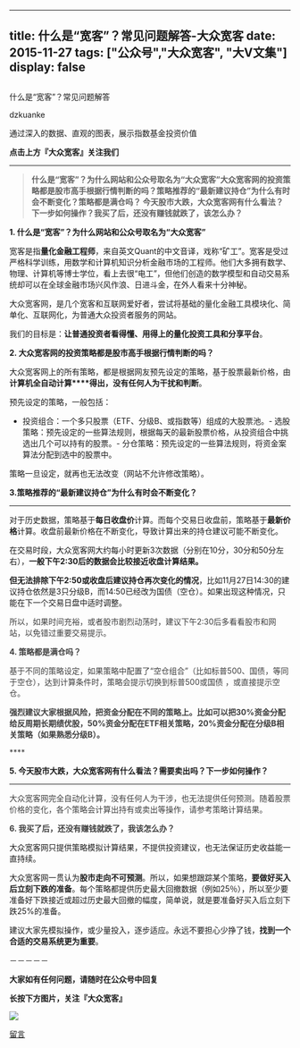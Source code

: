 
---
title:   什么是“宽客”？常见问题解答-大众宽客
date: 2015-11-27
tags: ["公众号","大众宽客", "大V文集"]
display: false
---


## 



什么是“宽客”？常见问题解答




dzkuanke




通过深入的数据、直观的图表，展示指数基金投资价值


**点击上方『大众宽客』关注我们**

****

> **<strong style="white-space: normal;">什么是“宽客”？为什么网站和公众号取名为“大众宽客”**</strong>**<strong style="white-space: normal;">大众宽客网的投资策略都是股市高手根据行情判断的吗？**</strong>**<strong style="white-space: normal;">策略推荐的“最新建议持仓”为什么有时会不断变化？**</strong>**<strong style="white-space: normal;">策略都是满仓吗？**</strong>**<strong style="white-space: normal;"> 今天股市大跌，大众宽客网有什么看法？下一步如何操作？**</strong>**<strong style="white-space: normal;">我买了后，还没有赚钱就跌了，该怎么办？**</strong>



**1. 什么是“宽客”？为什么网站和公众号取名为“大众宽客”**



宽客是指**量化金融工程师**，来自英文Quant的中文音译，戏称“矿工”。宽客是受过严格科学训练，用数学和计算机知识分析金融市场的工程师。他们大多拥有数学、物理、计算机等博士学位，看上去很“电工”，但他们创造的数学模型和自动交易系统却可以在全球金融市场兴风作浪、日进斗金，在外人看来十分神秘。



大众宽客网，是几个宽客和互联网爱好者，尝试将基础的量化金融工具模块化、简单化、互联网化，为普通大众投资者服务的网站。



我们的目标是：**让普通投资者看得懂、用得上的量化投资工具和分享平台**。





**2. 大众宽客网的投资策略都是股市高手根据行情判断的吗？**



大众宽客网上的所有策略，都是根据网友预先设定的策略，基于股票最新价格，由**计算机全自动计算****得出，没有任何人为干扰和判断**。



预先设定的策略，一般包括：
- 投资组合：一个多只股票（ETF、分级B、或指数等）组成的大股票池。- 选股策略：预先设定的一些算法规则，根据每天的最新股票价格，从投资组合中挑选出几个可以持有的股票。- 分仓策略：预先设定的一些算法规则，将资金案算法分配到选中的股票中。


策略一旦设定，就再也无法改变（网站不允许修改策略）。





**3.策略推荐的“最新建议持仓”为什么有时会不断变化？**

****

对于历史数据，策略基于**每日收盘价**计算。而每个交易日收盘前，策略基于**最新价格**计算。收盘前最新价格在不断变化，导致计算出来的持仓建议可能不断变化。



在交易时段，大众宽客网大约每小时更新3次数据（分别在10分，30分和50分左右），**一般下午2:30后的数据会比较接近收盘计算结果。**



**但无法排除下午2:50或收盘后建议持仓再次变化的情况**，比如11月27日14:30的建议持仓依然是3只分级B，而14:50已经改为国债（空仓）。如果出现这种情况，只能在下一个交易日盘中适时调整。



<font color="#3e3e3e">所以，如果时间充裕，或者股市剧烈动荡时，建议下午2:30后多看看股市和网站，以免错过重要交易提示。</font>





**<font color="#3e3e3e">4. 策略都是满仓吗？</font>**

<font color="#3e3e3e"></font>

<font color="#3e3e3e">基于不同的策略设定，如果策略中配置了“空仓组合”（比如标普500、国债，等同于空仓），达到计算条件时，策略会提示切换到标普500或国债 ，或直接提示空仓。</font>

<font color="#3e3e3e"></font>

<font color="#3e3e3e">**强烈建议大家根据风险，把资金分配在不同的策略上。比如可以把30%资金分配给反周期长期绩优股，50%资金分配在ETF相关策略，20%资金分配在分级B相关策略（如果熟悉分级B）。**</font>

<font color="#3e3e3e">****</font>



**5. 今天股市大跌，大众宽客网有什么看法？需要卖出吗？下一步如何操作？**

****

<font color="#3e3e3e">大众宽客网完全自动化计算，没有任何人为干涉，也无法提供任何预测。随着股票价格的变化，各个策略会计算出持有或卖出等操作，请参考策略计算结果。</font>

<font color="#3e3e3e"></font>

<font color="#3e3e3e"></font>

**<font color="#3e3e3e">6. 我买了后，还没有赚钱就跌了，我该怎么办？</font>**



大众宽客网只提供策略模拟计算结果，不提供投资建议，也无法保证历史收益能一直持续。



大众宽客网一贯认为**股市走向不可预测**。所以，如果想跟踪某个策略，**要做好买入后立刻下跌的准备**。每个策略都提供历史最大回撤数据（例如25％），所以至少要准备好下跌接近或超过历史最大回撤的幅度，简单说，就是要准备好买入后立刻下跌25%的准备。



建议大家先模拟操作，或少量投入，逐步适应。永远不要担心少挣了钱，**找到一个合适的交易系统更为重要**。



－－－－－

**大家如有任何问题，请随时在公众号中回复**





**长按下方图片，关注『大众宽客』**

<img data-s="300,640" data-type="png" src="http://mmbiz.qpic.cn/mmbiz/PKw3FQPmhIjpOw70YiaHYQTPb4TKoqns9M2zxiaLBv1cUZiaEHqVweTjuaW7lzQUemHLxv6k8MpLq8r6cvFhqmDfg/0?wx_fmt=png" data-ratio="1" data-w="129" width="auto" src="http://mmbiz.qpic.cn/mmbiz/PKw3FQPmhIjpOw70YiaHYQTPb4TKoqns9M2zxiaLBv1cUZiaEHqVweTjuaW7lzQUemHLxv6k8MpLq8r6cvFhqmDfg/640?wx_fmt=png&amp;wxfrom=5&amp;wx_lazy=1" style="box-sizing: border-box !important; word-wrap: break-word !important; width: auto !important; visibility: visible !important;"/>









[留言](javascript:;)


